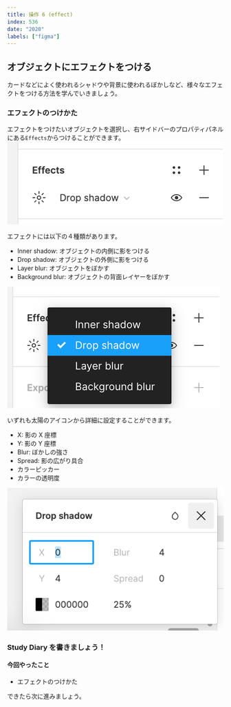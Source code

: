 ```yaml
---
title: 操作 6 (effect)
index: 536
date: "2020"
labels: ["figma"]
---
```


## オブジェクトにエフェクトをつける

カードなどによく使われるシャドウや背景に使われるぼかしなど、様々なエフェクトをつける方法を学んでいきましょう。

### エフェクトのつけかた

エフェクトをつけたいオブジェクトを選択し、右サイドバーのプロパティパネルにある`Effects`からつけることができます。
![effects](./img/effects.png)

エフェクトには以下の４種類があります。

- Inner shadow: オブジェクトの内側に影をつける
- Drop shadow: オブジェクトの外側に影をつける
- Layer blur: オブジェクトをぼかす
- Background blur: オブジェクトの背面レイヤーをぼかす

![effects2](./img/effects2.png)

いずれも太陽のアイコンから詳細に設定することができます。

- X: 影の X 座標
- Y: 影の Y 座標
- Blur: ぼかしの強さ
- Spread: 影の広がり具合
- カラーピッカー
- カラーの透明度

![detail-shadow](./img/detail-shadow.png)

### Study Diary を書きましょう！

#### 今回やったこと

- エフェクトのつけかた

できたら次に進みましょう。
